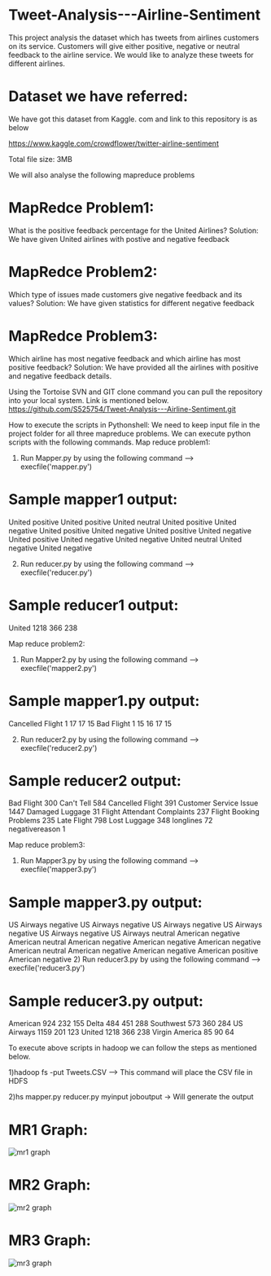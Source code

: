 # Tweet-Analysis---Airline-Sentiment
This project analysis the dataset which has tweets from airlines customers on its service.
Customers will give either positive, negative or neutral feedback to the airline service. We would like to analyze these tweets for different airlines.

# Dataset we have referred:

We have got this dataset from Kaggle. com and link to this repository is as below

https://www.kaggle.com/crowdflower/twitter-airline-sentiment

Total file size: 3MB

We will also analyse the following mapreduce problems

# MapRedce Problem1:
What is the positive feedback percentage for the United Airlines?
Solution:
We have given United airlines with postive and negative feedback

# MapRedce Problem2:
Which type of issues made customers give negative feedback and its values?
Solution:
We have given statistics for different negative feedback

# MapRedce Problem3:
Which airline has most negative feedback and which airline has most positive feedback?
Solution:
We have provided all the airlines with positive and negative feedback details. 

Using the Tortoise SVN and GIT clone command you can pull the repository into your local system. Link is mentioned below.
https://github.com/S525754/Tweet-Analysis---Airline-Sentiment.git

How to execute the scripts in Pythonshell:
We need to keep input file in the project folder for all three mapreduce problems. We can execute python scripts with the following commands. 
Map reduce problem1:
1) Run Mapper.py by using the following command --> execfile('mapper.py')
# Sample mapper1 output:
United	positive
United	positive
United	neutral
United	positive
United	negative
United	positive
United	negative
United	positive
United	negative
United	positive
United	negative
United	negative
United	neutral
United	negative
United	negative

2) Run reducer.py by using the following command --> execfile('reducer.py')
# Sample reducer1 output:
United 	1218 	366 	238

Map reduce problem2:
1) Run Mapper2.py by using the following command --> execfile('mapper2.py')
# Sample mapper1.py output:
Cancelled Flight	1
17
17
15
Bad Flight	1
15
16
17
15

2) Run reducer2.py by using the following command --> execfile('reducer2.py')
# Sample reducer2 output:
Bad Flight	300
Can't Tell	584
Cancelled Flight	391
Customer Service Issue	1447
Damaged Luggage	31
Flight Attendant Complaints	237
Flight Booking Problems	235
Late Flight	798
Lost Luggage	348
longlines	72
negativereason 	1

Map reduce problem3:
1) Run Mapper3.py by using the following command --> execfile('mapper3.py')
# Sample mapper3.py output:
US Airways	negative
US Airways	negative
US Airways	negative
US Airways	negative
US Airways	negative
US Airways	neutral
American	negative
American	neutral
American	negative
American	negative
American	negative
American	neutral
American	negative
American	negative
American	positive
American	negative
2) Run reducer3.py by using the following command --> execfile('reducer3.py')
# Sample reducer3.py output:
American	924	232	155
Delta	484	451	288
Southwest	573	360	284
US Airways	1159	201	123
United	1218	366	238
Virgin America 	85 	90 	64

To execute above scripts in hadoop we can follow the steps as mentioned below.

1)hadoop fs -put Tweets.CSV -->  This command will place the CSV file in HDFS


2)hs mapper.py reducer.py myinput joboutput  -> Will generate the output

# MR1 Graph:

















![mr1 graph](https://cloud.githubusercontent.com/assets/25062249/25032610/202b91ec-209b-11e7-8735-12fcc579fdf1.JPG)

# MR2 Graph:


































![mr2 graph](https://cloud.githubusercontent.com/assets/25062249/25032629/5690a646-209b-11e7-88c6-429287dd90c0.JPG)

# MR3 Graph:

































![mr3 graph](https://cloud.githubusercontent.com/assets/25062249/25032628/568fc0d2-209b-11e7-9609-e7ca223393bf.JPG)



